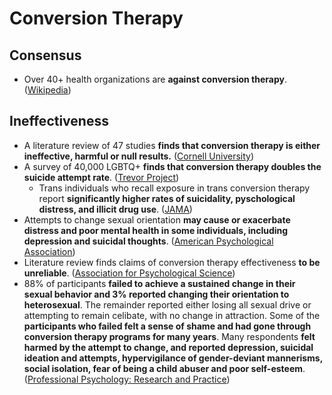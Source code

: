 # Conversion Therapy

## Consensus

* Over 40+ health organizations are **against conversion therapy**. ([Wikipedia](https://en.wikipedia.org/wiki/Conversion\_therapy#List\_of\_health\_organizations\_critical\_of\_conversion\_therapy))

## Ineffectiveness

* A literature review of 47 studies **finds that conversion therapy is either ineffective, harmful or null results.** ([Cornell University](https://whatweknow.inequality.cornell.edu/topics/lgbt-equality/what-does-the-scholarly-research-say-about-whether-conversion-therapy-can-alter-sexual-orientation-without-causing-harm/))
* A survey of 40,000 LGBTQ+ **finds that conversion therapy doubles the suicide attempt rate**. ([Trevor Project](https://www.thetrevorproject.org/wp-content/uploads/2020/07/The-Trevor-Project-National-Survey-Results-2020.pdf#page=7))
  * Trans individuals who recall exposure in trans conversion therapy report **significantly higher rates of suicidality, pyschological distress, and illicit drug use**. ([JAMA](http://www.suarakita.org/wp-content/uploads/2019/09/Association-Between-Recalled-Exposure-to-Gender-Identity-Conversion-Efforts-and-Psychological-Distress-and-Suicide-Attempts-Among-Transgender-Adults.pdf))
* Attempts to change sexual orientation **may cause or exacerbate distress and poor mental health in some individuals, including depression and suicidal thoughts**. ([American Psychological Association](https://www.apa.org/pi/lgbt/resources/therapeutic-response.pdf#page=42))
* Literature review finds claims of conversion therapy effectiveness **to be unreliable**. ([Association for Psychological Science](https://journals.sagepub.com/doi/pdf/10.1177/1529100616637616))
* 88% of participants **failed to achieve a sustained change in their sexual behavior and 3% reported changing their orientation to heterosexual**. The remainder reported either losing all sexual drive or attempting to remain celibate, with no change in attraction. Some of the **participants who failed felt a sense of shame and had gone through conversion therapy programs for many years**. Many respondents **felt harmed by the attempt to change, and reported depression, suicidal ideation and attempts, hypervigilance of gender-deviant mannerisms, social isolation, fear of being a child abuser and poor self-esteem**. ([Professional Psychology: Research and Practice](https://sci-hub.se/10.1037/0735-7028.33.3.249))
